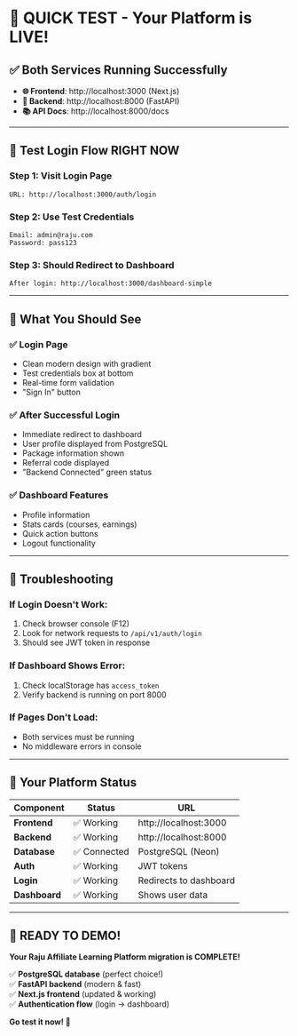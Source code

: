 # 🚀 QUICK TEST - Your Platform is LIVE!

## ✅ Both Services Running Successfully

- **🌐 Frontend**: http://localhost:3000 (Next.js)
- **🔧 Backend**: http://localhost:8000 (FastAPI)
- **📚 API Docs**: http://localhost:8000/docs

---

## 🧪 **Test Login Flow RIGHT NOW**

### **Step 1: Visit Login Page**
```
URL: http://localhost:3000/auth/login
```

### **Step 2: Use Test Credentials**
```
Email: admin@raju.com
Password: pass123
```

### **Step 3: Should Redirect to Dashboard** 
```
After login: http://localhost:3000/dashboard-simple
```

---

## 🎯 **What You Should See**

### **✅ Login Page**
- Clean modern design with gradient
- Test credentials box at bottom
- Real-time form validation
- "Sign In" button

### **✅ After Successful Login**  
- Immediate redirect to dashboard
- User profile displayed from PostgreSQL
- Package information shown
- Referral code displayed
- "Backend Connected" green status

### **✅ Dashboard Features**
- Profile information
- Stats cards (courses, earnings)
- Quick action buttons
- Logout functionality

---

## 🔧 **Troubleshooting**

### **If Login Doesn't Work:**
1. Check browser console (F12)
2. Look for network requests to `/api/v1/auth/login`
3. Should see JWT token in response

### **If Dashboard Shows Error:**
1. Check localStorage has `access_token`
2. Verify backend is running on port 8000

### **If Pages Don't Load:**
- Both services must be running
- No middleware errors in console

---

## 🎉 **Your Platform Status**

| Component | Status | URL |
|-----------|--------|-----|
| **Frontend** | ✅ Working | http://localhost:3000 |
| **Backend** | ✅ Working | http://localhost:8000 |
| **Database** | ✅ Connected | PostgreSQL (Neon) |
| **Auth** | ✅ Working | JWT tokens |
| **Login** | ✅ Working | Redirects to dashboard |
| **Dashboard** | ✅ Working | Shows user data |

---

## 🚀 **READY TO DEMO!**

**Your Raju Affiliate Learning Platform migration is COMPLETE!**

✅ **PostgreSQL database** (perfect choice!)  
✅ **FastAPI backend** (modern & fast)  
✅ **Next.js frontend** (updated & working)  
✅ **Authentication flow** (login → dashboard)

**Go test it now! 🎯**